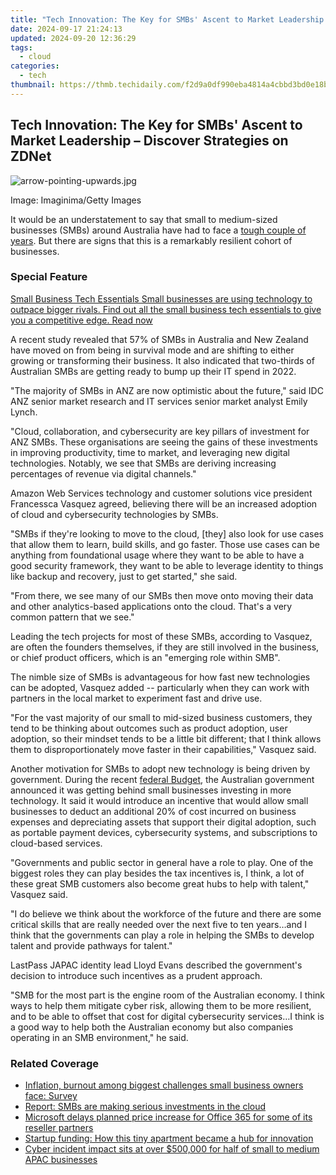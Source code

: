 ```yaml
---
title: "Tech Innovation: The Key for SMBs' Ascent to Market Leadership – Discover Strategies on ZDNet"
date: 2024-09-17 21:24:13
updated: 2024-09-20 12:36:29
tags:
  - cloud
categories:
  - tech
thumbnail: https://thmb.techidaily.com/f2d9a0df990eba4814a4cbbd3bd0e18b69c14ac68946c8a64a7d7c631b9a2a8c.jpg
---
```


## Tech Innovation: The Key for SMBs' Ascent to Market Leadership – Discover Strategies on ZDNet

![arrow-pointing-upwards.jpg](https://www.zdnet.com/a/img/resize/36e419e66d8a2071f8f6992357c7e7a519dc5ba7/2022/05/30/92dd8861-d7dc-48ab-a010-a19dcc916dff/arrow-pointing-upwards.jpg?auto=webp&width=1280)

Image: Imaginima/Getty Images

It would be an understatement to say that small to medium-sized businesses (SMBs) around Australia have had to face a [tough couple of years](https://www.rba.gov.au/publications/bulletin/2021/sep/small-business-finance-and-covid-19-outbreaks.html). But there are signs that this is a remarkably resilient cohort of businesses. 

### Special Feature

[Small Business Tech Essentials Small businesses are using technology to outpace bigger rivals. Find out all the small business tech essentials to give you a competitive edge.  Read now](https://www.zdnet.com/topic/small-business-tech-essentials/)

A recent study revealed that 57% of SMBs in Australia and New Zealand have moved on from being in survival mode and are shifting to either growing or transforming their business. It also indicated that two-thirds of Australian SMBs are getting ready to bump up their IT spend in 2022\. 

"The majority of SMBs in ANZ are now optimistic about the future," said IDC ANZ senior market research and IT services senior market analyst Emily Lynch. 

"Cloud, collaboration, and cybersecurity are key pillars of investment for ANZ SMBs. These organisations are seeing the gains of these investments in improving productivity, time to market, and leveraging new digital technologies. Notably, we see that SMBs are deriving increasing percentages of revenue via digital channels." 

Amazon Web Services technology and customer solutions vice president Francessca Vasquez agreed, believing there will be an increased adoption of cloud and cybersecurity technologies by SMBs. 

"SMBs if they're looking to move to the cloud, \[they\] also look for use cases that allow them to learn, build skills, and go faster. Those use cases can be anything from foundational usage where they want to be able to have a good security framework, they want to be able to leverage identity to things like backup and recovery, just to get started," she said. 

"From there, we see many of our SMBs then move onto moving their data and other analytics-based applications onto the cloud. That's a very common pattern that we see." 

Leading the tech projects for most of these SMBs, according to Vasquez, are often the founders themselves, if they are still involved in the business, or chief product officers, which is an "emerging role within SMB". 

The nimble size of SMBs is advantageous for how fast new technologies can be adopted, Vasquez added -- particularly when they can work with partners in the local market to experiment fast and drive use.

"For the vast majority of our small to mid-sized business customers, they tend to be thinking about outcomes such as product adoption, user adoption, so their mindset tends to be a little bit different; that I think allows them to disproportionately move faster in their capabilities," Vasquez said. 

Another motivation for SMBs to adopt new technology is being driven by government. During the recent [federal Budget](https://www.zdnet.com/article/australian-budget-2022-delivers-au9-9-billion-for-spicy-cyber/), the Australian government announced it was getting behind small businesses investing in more technology. It said it would introduce an incentive that would allow small businesses to deduct an additional 20% of cost incurred on business expenses and depreciating assets that support their digital adoption, such as portable payment devices, cybersecurity systems, and subscriptions to cloud-based services. 

"Governments and public sector in general have a role to play. One of the biggest roles they can play besides the tax incentives is, I think, a lot of these great SMB customers also become great hubs to help with talent," Vasquez said. 

"I do believe we think about the workforce of the future and there are some critical skills that are really needed over the next five to ten years…and I think that the governments can play a role in helping the SMBs to develop talent and provide pathways for talent." 

LastPass JAPAC identity lead Lloyd Evans described the government's decision to introduce such incentives as a prudent approach. 

"SMB for the most part is the engine room of the Australian economy. I think ways to help them mitigate cyber risk, allowing them to be more resilient, and to be able to offset that cost for digital cybersecurity services…I think is a good way to help both the Australian economy but also companies operating in an SMB environment," he said. 

###  Related Coverage 

* [Inflation, burnout among biggest challenges small business owners face: Survey](https://www.zdnet.com/article/inflation-and-burnout-among-the-greatest-concerns-of-small-business-owners-capital-one-survey/)
* [Report: SMBs are making serious investments in the cloud](https://www.zdnet.com/article/report-more-than-half-of-smbs-now-spend-more-than-1m-on-the-cloud/)
* [Microsoft delays planned price increase for Office 365 for some of its reseller partners](https://www.zdnet.com/article/microsoft-delays-planned-price-increase-for-office-365-for-some-of-its-reseller-partners/)
* [Startup funding: How this tiny apartment became a hub for innovation](https://www.zdnet.com/article/startup-funding-how-this-tiny-apartment-became-a-hub-for-innovation/)
* [Cyber incident impact sits at over $500,000 for half of small to medium APAC businesses](https://www.zdnet.com/article/cyber-incident-impact-sits-at-over-500000-for-half-of-small-to-medium-apac-businesses/)

<ins class="adsbygoogle"
     style="display:block"
     data-ad-format="autorelaxed"
     data-ad-client="ca-pub-7571918770474297"
     data-ad-slot="1223367746"></ins>



<ins class="adsbygoogle"
     style="display:block"
     data-ad-client="ca-pub-7571918770474297"
     data-ad-slot="8358498916"
     data-ad-format="auto"
     data-full-width-responsive="true"></ins>
